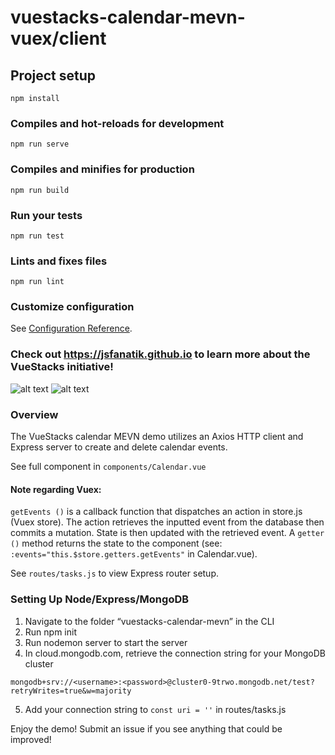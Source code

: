 # vuestacks-calendar-mevn-vuex/client

## Project setup
```
npm install
```

### Compiles and hot-reloads for development
```
npm run serve
```

### Compiles and minifies for production
```
npm run build
```

### Run your tests
```
npm run test
```

### Lints and fixes files
```
npm run lint
```

### Customize configuration
See [Configuration Reference](https://cli.vuejs.org/config/).

### Check out https://jsfanatik.github.io to learn more about the VueStacks initiative!

![alt text](https://raw.githubusercontent.com/jsfanatik/jsfanatik.github.io/master/assets/cal-screen3.jpg)
![alt text](https://raw.githubusercontent.com/jsfanatik/jsfanatik.github.io/master/assets/cal-screen4.JPG)

### Overview

The VueStacks calendar MEVN demo utilizes an Axios HTTP client and Express server to create and delete calendar events. 

See full component in ```components/Calendar.vue```

#### Note regarding Vuex:

```getEvents ()``` is a callback function that dispatches an action in store.js (Vuex store). The action retrieves the inputted event from the database then commits a mutation. State is then updated with the retrieved event. A ```getter ()``` method returns the state to the component (see: ```:events="this.$store.getters.getEvents"``` in Calendar.vue). 

See ```routes/tasks.js``` to view Express router setup.

### Setting Up Node/Express/MongoDB

1) Navigate to the folder “vuestacks-calendar-mevn” in the CLI
2) Run npm init
3) Run nodemon server to start the server
4) In cloud.mongodb.com, retrieve the connection string for your MongoDB cluster
```
mongodb+srv://<username>:<password>@cluster0-9trwo.mongodb.net/test?retryWrites=true&w=majority
```
5) Add your connection string to ```const uri = ''``` in routes/tasks.js

Enjoy the demo! Submit an issue if you see anything that could be improved!
